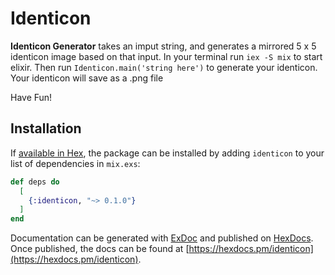 # Identicon

**Identicon Generator**
takes an imput string, and generates a mirrored 5 x 5 identicon image
based on that input.
In your terminal run `iex -S mix` to start elixir.
Then run `Identicon.main('string here')` to generate your identicon.
Your identicon will save as a .png file

Have Fun!

## Installation

If [available in Hex](https://hex.pm/docs/publish), the package can be installed
by adding `identicon` to your list of dependencies in `mix.exs`:

```elixir
def deps do
  [
    {:identicon, "~> 0.1.0"}
  ]
end
```

Documentation can be generated with [ExDoc](https://github.com/elixir-lang/ex_doc)
and published on [HexDocs](https://hexdocs.pm). Once published, the docs can
be found at [https://hexdocs.pm/identicon](https://hexdocs.pm/identicon).

